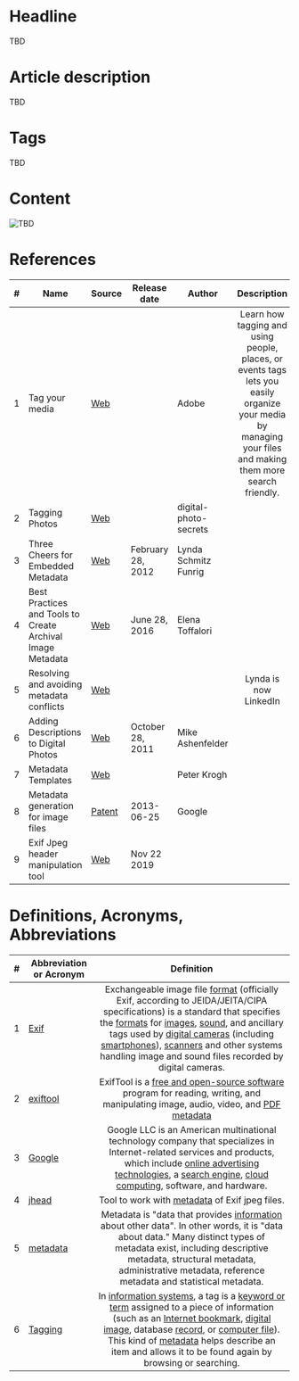 # Headline
TBD

# Article description
TBD 

# Tags
TBD

# Content
<img src="./Images/TBD.jpg" alt="TBD" />

# References
| # | Name                 | Source                | Release date           |  Author                 | Description   |
| - | ---------------------|---------------------- |----------------------- | ----------------------- |:-------------:|
| 1 | Tag your media       | [Web](https://helpx.adobe.com/elements-organizer/using/tag-media.html) | |Adobe |Learn how tagging and using people, places, or events tags lets you easily organize your media by managing your files and making them more search friendly.|
| 2 | Tagging Photos       | [Web](https://www.digital-photo-secrets.com/tip/63/tagging-photos/)| | digital-photo-secrets||
| 3 | Three Cheers for Embedded Metadata| [Web](https://siarchives.si.edu/blog/three-cheers-embedded-metadata) | February 28, 2012|Lynda Schmitz Funrig | |
| 4 | Best Practices and Tools to Create Archival Image Metadata|[Web](https://digitalarch.org/blog/2017/4/7/ykag6k2fvln7g1j02923n0c7zdrryg)|June 28, 2016 |Elena Toffalori | |
| 5 | Resolving and avoiding metadata conflicts|[Web](https://www.lynda.com/Lightroom-tutorials/Resolving-avoiding-metadata-conflicts/447237/485677-4.html) | | | Lynda is now LinkedIn |
| 6 | Adding Descriptions to Digital Photos |[Web](https://blogs.loc.gov/thesignal/2011/10/mission-possible-an-easy-way-to-add-descriptions-to-digital-photos/) |October 28, 2011|Mike Ashenfelder | |
| 7 | Metadata Templates |[Web](https://dpbestflow.org/metadata/metadata-templates) | |Peter Krogh | |
| 8 | Metadata generation for image files | [Patent](https://patents.google.com/patent/US8473525) | 2013-06-25 |Google| |
| 9 | Exif Jpeg header manipulation tool | [Web](https://www.sentex.ca/~mwandel/jhead/) | Nov 22 2019| | |

# Definitions, Acronyms, Abbreviations
| # | Abbreviation or Acronym | Definition     |
| - | ------------------------|:--------------:|
| 1 | [Exif](https://en.wikipedia.org/wiki/Exif)| Exchangeable image file [format](https://en.wikipedia.org/wiki/File_format) (officially Exif, according to JEIDA/JEITA/CIPA specifications) is a standard that specifies the [formats](https://en.wikipedia.org/wiki/File_format) for [images](https://en.wikipedia.org/wiki/Image), [sound](https://en.wikipedia.org/wiki/Sound), and ancillary tags used by [digital cameras](https://en.wikipedia.org/wiki/Digital_camera) (including [smartphones](https://en.wikipedia.org/wiki/Smartphone)), [scanners](https://en.wikipedia.org/wiki/Image_scanner) and other systems handling image and sound files recorded by digital cameras.|
| 2 | [exiftool](https://en.wikipedia.org/wiki/ExifTool)| ExifTool is a [free and open-source software](https://en.wikipedia.org/wiki/Free_and_open-source_software) program for reading, writing, and manipulating image, audio, video, and [PDF](https://en.wikipedia.org/wiki/Portable_Document_Format) [metadata](https://en.wikipedia.org/wiki/Metadata)|
| 3 | [Google](https://en.wikipedia.org/wiki/Google)| Google LLC is an American multinational technology company that specializes in Internet-related services and products, which include [online advertising technologies](https://en.wikipedia.org/wiki/Online_advertising), a [search engine](https://en.wikipedia.org/wiki/Search_engine), [cloud computing](https://en.wikipedia.org/wiki/Cloud_computing), software, and hardware.|
| 4 | [jhead](https://www.sentex.ca/~mwandel/jhead/)| Tool to work with [metadata](https://en.wikipedia.org/wiki/Metadata) of Exif jpeg files.|
| 5 | [metadata](https://en.wikipedia.org/wiki/Metadata)|Metadata is "data that provides [information](https://en.wikipedia.org/wiki/Information) about other data". In other words, it is "data about data." Many distinct types of metadata exist, including descriptive metadata, structural metadata, administrative metadata, reference metadata and statistical metadata. |
| 6 | [Tagging](https://en.wikipedia.org/wiki/Tag_(metadata))| In [information systems](https://en.wikipedia.org/wiki/Information_system), a tag is a [keyword or term](https://en.wikipedia.org/wiki/Index_term) assigned to a piece of information (such as an [Internet bookmark](https://en.wikipedia.org/wiki/Bookmark_(World_Wide_Web)), [digital image](https://en.wikipedia.org/wiki/Digital_image), database [record](https://en.wikipedia.org/wiki/Record_(computer_science)), or [computer file](https://en.wikipedia.org/wiki/Computer_file)). This kind of [metadata](https://en.wikipedia.org/wiki/Metadata) helps describe an item and allows it to be found again by browsing or searching.|
